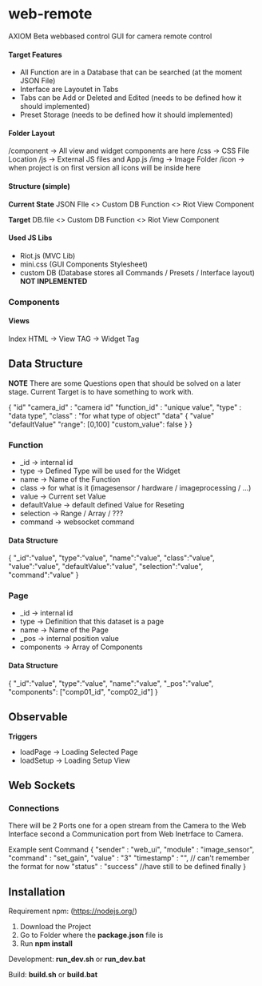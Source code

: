 # web-remote
AXIOM Beta webbased control GUI for camera remote control

#### Target Features

* All Function are in a Database that can be searched (at the moment JSON File)
* Interface are Layoutet in Tabs
* Tabs can be Add or Deleted and Edited (needs to be defined how it should implemented)
* Preset Storage (needs to be defined how it should implemented)


#### Folder Layout
/component  -> All view and widget components are here
/css        -> CSS File Location
/js         -> External JS files and App.js
/img        -> Image Folder
/icon       -> when project is on first version all icons will be inside here

#### Structure (simple)
**Current State**
JSON FIle <> Custom DB Function <> Riot View Component

**Target**
DB.file <> Custom DB Function <> Riot View Component


#### Used JS Libs
* Riot.js       (MVC Lib)
* mini.css     (GUI Components Stylesheet)
* custom DB       (Database stores all Commands / Presets / Interface layout) **NOT INPLEMENTED**
    


### Components

#### Views

Index HTML -> View TAG -> Widget Tag

## Data Structure

**NOTE** 
There are some Questions open that should be solved on a later stage. 
Current Target is to have something to work with.

{
    "id"
    "camera_id" :   "camera id"
    "function_id" :   "unique value",
    "type"      :   "data type",
    "class"     :   "for what type of object"
    "data"      {
        "value"
        "defaultValue"
        "range": [0,100]
        "custom_value": false
    }
}





### Function

* _id               -> internal id
* type              -> Defined Type will be used for the Widget
* name              -> Name of the Function
* class             -> for what is it (imagesensor / hardware / imageprocessing / ...)
* value             -> Current set Value
* defaultValue      -> default defined Value for Reseting
* selection         -> Range / Array / ???
* command           -> websocket command

#### Data Structure
{
    "_id":"value",
    "type":"value",
    "name":"value",
    "class":"value",
    "value":"value",
    "defaultValue":"value",
    "selection":"value",
    "command":"value"
}

### Page

* _id               -> internal id
* type              -> Definition that this dataset is a page
* name              -> Name of the Page
* _pos              -> internal position value
* components        -> Array of Components

#### Data Structure
{
    "_id":"value",
    "type":"value",
    "name":"value",
    "_pos":"value",
    "components": ["comp01_id", "comp02_id"]
}


## Observable

**Triggers**
* loadPage      -> Loading Selected Page
* loadSetup     -> Loading Setup View

## Web Sockets

### Connections

There will be 2 Ports one for a open stream from the Camera to the Web Interface second a Communication port from Web Inetrface to Camera.

Example sent Command
{
    "sender" : "web_ui",
    "module" : "image_sensor",
    "command" : "set_gain",
    "value" : "3"
    "timestamp" : "",  // can't remember the format for now
    "status" : "success"    //have still to be defined finally
}

## Installation

Requirement npm: (https://nodejs.org/)

1. Download the Project
2. Go to Folder where the **package.json** file is
3. Run **npm install**

Development: **run_dev.sh** or **run_dev.bat**

Build: **build.sh** or **build.bat**